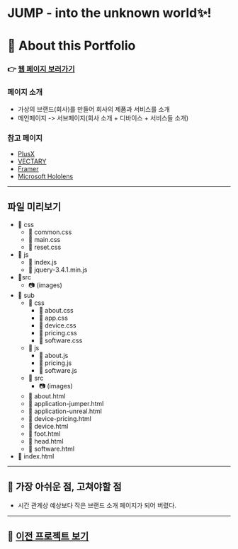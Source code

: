 JUMP - into the unknown world✨!
=========

# 📌 About this Portfolio

### 👉 [웹 페이지 보러가기](https://user809-git.github.io/portfolio3/index.html)
### 페이지 소개
- 가상의 브랜드(회사)를 만들어 회사의 제품과 서비스를 소개
- 메인페이지 -> 서브페이지(회사 소개 + 디바이스 + 서비스들 소개)

### 참고 페이지
- [PlusX](https://plus-ex.com/)
- [VECTARY](https://www.vectary.com/)
- [Framer](https://www.framer.com/)
- [Microsoft Hololens](https://www.microsoft.com/en-us/hololens)

***

## 파일 미리보기
- 📁 css
    - 📄 common.css
    - 📄 main.css
    - 📄 reset.css
- 📁 js
    - 📄 index.js
    - 📄 jquery-3.4.1.min.js
- 📁src
    - 📷 (images)
- 📁 sub
    - 📁 css
        - 📄 about.css
        - 📄 app.css
        - 📄 device.css
        - 📄 pricing.css
        - 📄 software.css
    - 📁 js
        - 📄 about.js
        - 📄 pricing.js
        - 📄 software.js
    - 📁 src
        - 📷 (images)
    - 📄 about.html
    - 📄 application-jumper.html
    - 📄 application-unreal.html
    - 📄 device-pricing.html
    - 📄 device.html
    - 📄 foot.html
    - 📄 head.html
    - 📄 software.html
- 📄 index.html

***

## 💬 가장 아쉬운 점, 고쳐야할 점
+ 시간 관계상 예상보다 작은 브랜드 소개 페이지가 되어 버렸다.

***


## 👋 [이전 프로젝트 보기](https://github.com/user809-git/portfolioA)